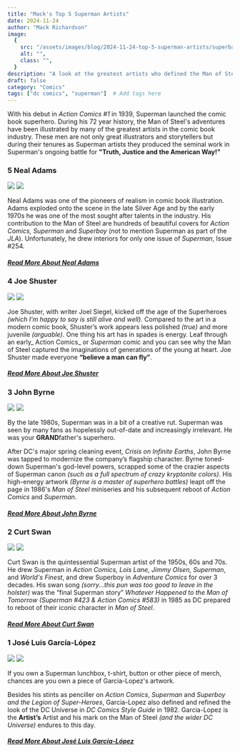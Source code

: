 ```yaml
---
title: "Mack's Top 5 Superman Artists"
date: 2024-11-24
author: "Mack Richardson"
image:
  {
    src: "/assets/images/blog/2024-11-24-top-5-superman-artists/superbattle.jpg",
    alt: "",
    class: "",
  }
description: "A look at the greatest artists who defined the Man of Steel from his debut in 1939 to the present day."
draft: false
category: "Comics"
tags: ["dc comics", "superman"]  # Add tags here
---
```


With his debut in _Action Comics #1_ in 1939, Superman launched the comic book superhero. During his 72 year history, the Man of Steel's adventures have been illustrated by many of the greatest artists in the comic book industry. These men are not only great illustrators and storytellers but during their tenures as Superman artists they produced the seminal work in Superman's ongoing battle for **"Truth, Justice and the American Way!"**

<section class="listicle-item five">
  
  ### **5** Neal Adams

  <img src="/assets/images/blog/2024-11-24-top-5-superman-artists/adams.png" class="secondary no-border">
  
  <img src="/assets/images/blog/2024-11-24-top-5-superman-artists/superman_neal_adams.png" class="primary no-border">

  Neal Adams was one of the pioneers of realism in comic book illustration. Adams exploded onto the scene in the late Silver Age and by the early 1970s he was one of the most sought after talents in the industry. His contribution to the Man of Steel are hundreds of beautiful covers for _Action Comics, Superman_ and _Superboy_ (not to mention Superman as part of the _JLA_). Unfortunately, he drew interiors for only one issue of _Superman_, Issue #254.

  ##### <a href="https://en.wikipedia.org/wiki/Neal_Adams" target="_blank">Read More About Neal Adams</a>

</section>

<section class="listicle-item four">
  
  ### **4** Joe Shuster

  <img src="/assets/images/blog/2024-11-24-top-5-superman-artists/shuster.png" class="secondary no-border">
  
  <img src="/assets/images/blog/2024-11-24-top-5-superman-artists/superman_joe_shuster.png" class="primary no-border">

  Joe Shuster, with writer Joel Siegel, kicked off the age of the Superheroes _(which I’m happy to say is still alive and well)_. Compared to the art in a modern comic book, Shuster’s work appears less polished _(true)_ and more juvenile _(arguable)_. One thing his art has in spades is energy. Leaf through an early_ Action Comics_ or _Superman_ comic and you can see why the Man of Steel captured the imaginations of generations of the young at heart. Joe Shuster made everyone **“believe a man can fly”**.

  ##### <a href="https://en.wikipedia.org/wiki/Joe_Shuster" target="_blank">Read More About Joe Shuster</a>

</section>

<section class="listicle-item three">
  
  ### **3** John Byrne

  <img src="/assets/images/blog/2024-11-24-top-5-superman-artists/byrne.png" class="secondary no-border">
  
  <img src="/assets/images/blog/2024-11-24-top-5-superman-artists/superman_john_byrne.png" class="primary no-border">

  By the late 1980s, Superman was in a bit of a creative rut. Superman was seen by many fans as hopelessly out-of-date and increasingly irrelevant. He was your **GRAND**father's superhero. 
  
  After DC's major spring cleaning event, _Crisis on Infinite Earths_, John Byrne was tapped to modernize the company’s flagship character. Byrne toned-down Superman's god-level powers, scrapped some of the crazier aspects of Superman canon _(such as a full spectrum of crazy kryptonite colors)_. His high-energy artwork _(Byrne is a master of superhero battles)_ leapt off the page in 1986's _Man of Steel_ miniseries and his subsequent reboot of _Action Comics_ and _Superman_.

  ##### <a href="https://en.wikipedia.org/wiki/John_Byrne" target="_blank">Read More About John Byrne</a>

</section>

<section class="listicle-item two">
  
  ### **2** Curt Swan

  <img src="/assets/images/blog/2024-11-24-top-5-superman-artists/swan.png" class="secondary no-border">
  
  <img src="/assets/images/blog/2024-11-24-top-5-superman-artists/superman_curt_swan.png" class="primary no-border">

  Curt Swan is the quintessential Superman artist of the 1950s, 60s and 70s. He drew Superman in _Action Comics, Lois Lane, Jimmy Olsen, Superman_, and _World's Finest_, and drew Superboy in _Adventure Comics_ for over 3 decades. His swan song _(sorry...this pun was too good to leave in the holster)_ was the “final Superman story” _Whatever Happened to the Man of Tomorrow (Superman #423 &amp; Action Comics #583)_ in 1985 as DC prepared to reboot of their iconic character in _Man of Steel_.

  ##### <a href="https://en.wikipedia.org/wiki/Curt_Swan" target="_blank">Read More About Curt Swan</a>

</section>

<section class="listicle-item one">
  
  ### **1** Jos&eacute; Luis Garc&iacute;a-L&oacute;pez

  <img src="/assets/images/blog/2024-11-24-top-5-superman-artists/lopez.png" class="secondary no-border">
  
  <img src="/assets/images/blog/2024-11-24-top-5-superman-artists/superman_garcia_lopez.png" class="primary no-border">

  If you own a Superman lunchbox, t-shirt, button or other piece of merch, chances are you own a piece of Garcia-Lopez's artwork. 

  Besides his stints as penciller on _Action Comics_, _Superman_ and _Superboy and the Legion of Super-Heroes_, Garcia-Lopez also defined and refined the look of the DC Universe in _DC Comics Style Guide_ in 1982. Garcia-Lopez is the **Artist’s** Artist and his mark on the Man of Steel _(and the wider DC Universe)_ endures to this day.

  ##### <a href="https://en.wikipedia.org/wiki/José_Luis_García-López" target="_blank">Read More About Jos&eacute; Luis Garc&iacute;a-L&oacute;pez</a>

</section>

<style>
  section.one img.primary {
    shape-outside: url(/assets/images/blog/2024-11-24-top-5-superman-artists/superman_garcia_lopez.png);
    max-width: 350px !important;
  }
  section.two img.primary {
    shape-outside: url(/assets/images/blog/2024-11-24-top-5-superman-artists/superman_curt_swan.png);
    max-width: 200px !important;
  }
  section.three img.primary {
    shape-outside: url(/assets/images/blog/2024-11-24-top-5-superman-artists/superman_john_byrne.png);
    max-width: 300px !important;
  }
  section.four img.primary {
    shape-outside: url(/assets/images/blog/2024-11-24-top-5-superman-artists/superman_joe_shuster.png);
  }
  section.five img.primary {
    shape-outside: url(/assets/images/blog/2024-11-24-top-5-superman-artists/superman_neal_adams.png);
    max-width: 250px !important;
  }
</style>